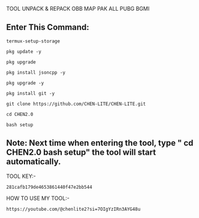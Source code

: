 TOOL UNPACK & REPACK OBB MAP PAK ALL PUBG BGMI

## Enter This Command:
```
termux-setup-storage
```
```
pkg update -y
```
```
pkg upgrade
```
```
pkg install jsoncpp -y
```
```
pkg upgrade -y
```
```
pkg install git -y
```
```
git clone https://github.com/CHEN-LITE/CHEN-LITE.git
```
```
cd CHEN2.0
```
```
bash setup
```
## Note: Next time when entering the tool, type " cd CHEN2.0 bash setup" the tool will start automatically.

TOOL KEY:-
```
281cafb179de4653861440f47e2bb544
```

HOW TO USE MY TOOL:-
```
https://youtube.com/@chenlite2?si=7OIgYzIRn3AYG48u
```
